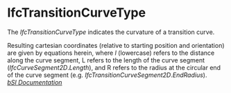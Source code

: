 IfcTransitionCurveType
======================
The _IfcTransitionCurveType_ indicates the curvature of a transition curve.  
  
Resulting cartesian coordinates (relative to starting position and
orientation) are given by equations herein, where _l_ (lowercase) refers to
the distance along the curve segment, L refers to the length of the curve
segment (_IfcCurveSegment2D_._Length_), and R refers to the radius at the
circular end of the curve segment (e.g.
_IfcTransitionCurveSegment2D_._EndRadius_).  
[ _bSI
Documentation_](https://standards.buildingsmart.org/IFC/DEV/IFC4_2/FINAL/HTML/schema/ifcgeometryresource/lexical/ifctransitioncurvetype.htm)


